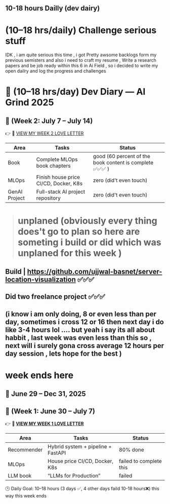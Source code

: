 ## 10-18 hours Dailly  (dev dairy) 

# (10–18 hrs/daily) Challenge serious stuff 
IDK , i am quite serious this time , i got Pretty  awsome  backlogs form my previous semisters  and also i need to craft my resume , Write a research papers and be job ready within this 6 in Ai Field , so i decided to write my open dailry and log the progress and challenges


# 🚀 (10–18 hrs/day) Dev Diary — AI Grind 2025



## 🧠 (Week 2: July 7 – July 14)  
👉 🔗 [VIEW MY WEEK 2 LOVE LETTER](https://github.com/ujjwal-basnet/My-Love-Letter/blob/main/Weekly-Logs/week2.md)

| Area         | Tasks                                | Status               |
|--------------|-------------------------------------|----------------------|
| Book         | Complete MLOps book chapters         | good  (60 percent of the book content is complete ✅✅✅ )         |
| MLOps        | Finish house price CI/CD, Docker, K8s| zero (did't even touch) |
| GenAI Project| Full-stack AI project repository     |  zero (did't even touch) |

># unplaned (obviously every thing does't go to plan so here are someting i build or did which was unplaned for this week )

## Build | https://github.com/ujjwal-basnet/server-location-visualization    ✅✅✅

 ## Did two freelance project  ✅✅✅



## (i know i am only doing, 8 or even less than per day, sometimes i cross 12 or 16 then next day i do like 3-4 hours lol .... but yeah i say its all about habbit , last week was even less than this so , next will i surely gona cross average 12 hours per day session , lets hope for the best   )
# week ends  here



📅 June 29 – Dec 31, 2025  
---

## 🧠  (Week 1: June 30 – July 7)
👉 **🔗 [ VIEW MY WEEK 1 LOVE LETTER ](https://github.com/ujjwal-basnet/My-Love-Letter/blob/main/Weekly-Logs/(july)-week-1.md)**


| Area         | Tasks                                  | Status |
|--------------|-----------------------------------------|--------|
| Recommender  | Hybrid system + pipeline + FastAPI      | 80% done    |
| MLOps         | House price CI/CD, Docker, K8s          | failed to complete this     |
| LLM book  |  “LLMs for Production”  | failed      |

🕒 Daily Goal: 10–18 hours  (3 days ✅, 4 other days faild 10-18 hours❌) this way this week ends